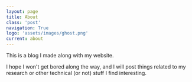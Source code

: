 ```yaml
---
layout: page
title: About
class: 'post'
navigation: True
logo: 'assets/images/ghost.png'
current: about
---
```


This is a blog I made along with my website. 

I hope I won't get bored along the way, and I will post things related to my research or other technical (or not) stuff I find interesting.
